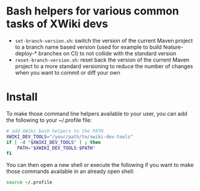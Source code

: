 # Bash helpers for various common tasks of XWiki devs

* `set-branch-version.sh`: switch the version of the current Maven project to a branch name based version (used for example to build feature-deploy-* branches on CI) to not collide with the standard version
* `reset-branch-version.sh`: reset back the version of the current Maven project to a more standard versioning to reduce the number of changes when you want to commit or diff your own

# Install

To make those command line helpers available to your user, you can add the following to your ~/.profile file:

```bash
# add XWiki bash helpers to the PATH
XWIKI_DEV_TOOLS="/your/path/to/xwiki-dev-tools"
if [ -d "$XWIKI_DEV_TOOLS" ] ; then
    PATH="$XWIKI_DEV_TOOLS:$PATH"
fi
```

You can then open a new shell or execute the following if you want to make those commands available in an already open shell:

```bash
source ~/.profile
```